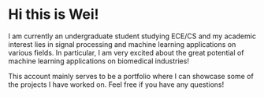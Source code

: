 # Hi this is Wei! 
I am currently an undergraduate student studying ECE/CS and my academic interest lies in signal processing and machine learning applications on various fields. In particular, I am very excited about the great potential of machine learning applications on biomedical industries! 

This account mainly serves to be a portfolio where I can showcase some of the projects I have worked on. Feel free if you have any questions! 
